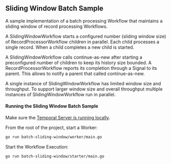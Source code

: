 ## Sliding Window Batch Sample 

A sample implementation of a batch processing Workflow that maintains a sliding window of record processing Workflows.

A SlidingWindowWorkflow starts a configured number (sliding window size) of RecordProcessorWorkflow children in parallel. 
Each child processes a single record. When a child completes a new child is started.

A SlidingWindowWorkflow calls continue-as-new after starting a preconfigured number of children to keep its history size bounded.
A RecordProcessorWorkflow reports its completion through a Signal to its parent.
This allows to notify a parent that called continue-as-new.

A single instance of SlidingWindowWorkflow has limited window size and throughput. 
To support larger window size and overall throughput multiple instances of SlidingWindowWorkflow run in parallel.

#### Running the Sliding Window Batch Sample

Make sure the [Temporal Server is running locally](https://learn.temporal.io/getting_started/go/dev_environment/#set-up-a-local-temporal-service-for-development-with-temporal-cli).

From the root of the project, start a Worker:

```bash
go run batch-sliding-window/worker/main.go
```

Start the Workflow Execution:

```bash
go run batch-sliding-window/starter/main.go
```
